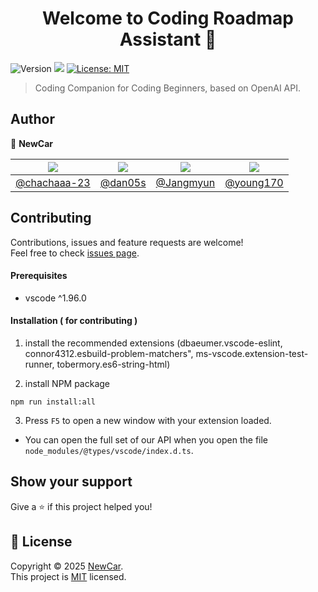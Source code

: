 <h1 align="center">Welcome to Coding Roadmap Assistant 👋</h1>
<p>
  <img alt="Version" src="https://img.shields.io/badge/version-1.1.1-blue.svg?cacheSeconds=2592000" />
  <img src="https://img.shields.io/badge/vscode-%5E1.96.0-blue.svg" />
  <a href="https://mit-license.org/" target="_blank">
    <img alt="License: MIT" src="https://img.shields.io/badge/License-MIT-yellow.svg" />
  </a>
</p>

> Coding Companion for Coding Beginners, based on OpenAI API.

## Author

👤 **NewCar**

|    ![](https://github.com/chachaaa-23.png)     |  ![](https://github.com/dan05s.png)  |   ![](https://github.com/Jangmyun.png)   |  ![](https://github.com//young170.png)   |
| :--------------------------------------------: | :----------------------------------: | :--------------------------------------: | :--------------------------------------: |
| [@chachaaa-23](https://github.com/chachaaa-23) | [@dan05s](https://github.com/dan05s) | [@Jangmyun](https://github.com/Jangmyun) | [@young170](https://github.com/young170) |

## Contributing

Contributions, issues and feature requests are welcome!<br />Feel free to check [issues page](https://github.com/Computer-Research-Association/CodingRoadmapAssistant/issues).

#### Prerequisites

- vscode ^1.96.0

#### Installation ( for contributing )

1. install the recommended extensions (dbaeumer.vscode-eslint, connor4312.esbuild-problem-matchers", ms-vscode.extension-test-runner, tobermory.es6-string-html)

2. install NPM package

```shell
npm run install:all
```

3. Press `F5` to open a new window with your extension loaded.

- You can open the full set of our API when you open the file `node_modules/@types/vscode/index.d.ts`.

## Show your support

Give a ⭐️ if this project helped you!

## 📝 License

Copyright © 2025 [NewCar](https://github.com/orgs/Computer-Research-Association/teams/24-2-newcar).<br />
This project is [MIT](https://mit-license.org/) licensed.
